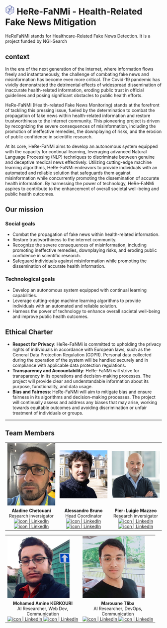 # <img src="./assests/logo.png" alt="drawing" style="width:30px;"/> HeRe-FaNMi - Health-Related Fake News Mitigation

HeReFaNMi stands for Healthcare-Related Fake News Detection. It is a project funded by NGI-Search 

## context 

In the era of the next generation of the internet, where information flows freely and instantaneously, the challenge of combating fake news and misinformation has become even more critical. The Covid-19 pandemic has vividly demonstrated the detrimental effects of widespread dissemination of inaccurate health-related information, eroding public trust in official guidelines and posing significant obstacles to public health efforts.

HeRe-FaNMi (Health-related Fake News Monitoring) stands at the forefront of tackling this pressing issue, fueled by the determination to combat the propagation of fake news within health-related information and restore trustworthiness to the internet community. This pioneering project is driven by recognizing the severe consequences of misinformation, including the promotion of ineffective remedies, the downplaying of risks, and the erosion of public confidence in scientific research.

At its core, HeRe-FaNMi aims to develop an autonomous system equipped with the capacity for continual learning, leveraging advanced Natural Language Processing (NLP) techniques to discriminate between genuine and deceptive medical news effectively. Utilizing cutting-edge machine learning algorithms, HeRe-FaNMi endeavors to provide individuals with an automated and reliable solution that safeguards them against misinformation while concurrently promoting the dissemination of accurate health information. By harnessing the power of technology, HeRe-FaNMi aspires to contribute to the enhancement of overall societal well-being and public health outcomes.

## Our mission

### Social goals 

- Combat the propagation of fake news within health-related information.
- Restore trustworthiness to the internet community.
- Recognize the severe consequences of misinformation, including promoting ineffective remedies, downplaying risks, and eroding public confidence in scientific research.
- Safeguard individuals against misinformation while promoting the dissemination of accurate health information.

### Technological goals
- Develop an autonomous system equipped with continual learning capabilities.
- Leverage cutting-edge machine learning algorithms to provide individuals with an automated and reliable solution.
- Harness the power of technology to enhance overall societal well-being and improve public health outcomes.

## Ethical Charter

- **Respect for Privacy**: HeRe-FaNMi is committed to upholding the privacy rights of individuals in accordance with European laws, such as the General Data Protection Regulation (GDPR). Personal data collected during the operation of the system will be handled securely and in compliance with applicable data protection regulations.
- **Transparency and Accountability**: HeRe-FaNMi will strive for transparency in its operations and decision-making processes. The project will provide clear and understandable information about its purpose, functionality, and data usage.
- **Bias and Fairness**: HeRe-FaNMi will aim to mitigate bias and ensure fairness in its algorithms and decision-making processes. The project will continually assess and address any biases that may arise, working towards equitable outcomes and avoiding discrimination or unfair treatment of individuals or groups.


---

## Team Members 

<link rel="stylesheet" href="https://cdnjs.cloudflare.com/ajax/libs/font-awesome/4.7.0/css/font-awesome.min.css">
<table  class = "center"> 
    <tr>
        <td><img src="./assests/team/aladine.jpeg" alt="drawing" style="width:200px;height:200px;"/></td>
        <td><img src="./assests/team/alessandro.jpeg" alt="drawing" style="width:200px;"/></td>
        <td><img src="./assests/team/Pier-luigie.jpeg" alt="drawing" style="width:200px;"/></td>
    </tr>
    <tr>
        <td style ="text-align: center; vertical-align: middle">    
            <b>Aladine Chetouani</b> <br>
            Research inversigator <br>
            <a href="https://www.linkedin.com/in/aladine-chetouani-2aa66038/">
                <img  src="https://github.com/yushi1007/yushi1007/blob/main/images/linkedin.png"  alt="icon | LinkedIn" width="20px" />
            </a>
            <a href=https://www.researchgate.net/profile/Aladine-Chetouani">
                <img  src="https://user-images.githubusercontent.com/511683/28757557-f82cff1a-7585-11e7-9317-072a838dcca3.png"  alt="icon | LinkedIn" width="25px" />
            </a>
        </td>
        <td style ="text-align: center; vertical-align: middle">    
            <b>Alessandro Bruno</b> <br>
            Head Coordinator<br>
            <a href="https://www.linkedin.com/in/alessandrobrun0/">
                <img  src="https://github.com/yushi1007/yushi1007/blob/main/images/linkedin.png"  alt="icon | LinkedIn" width="20px" />
            </a>
            <a href="https://www.researchgate.net/profile/Alessandro-Bruno-3">
                <img  src="https://user-images.githubusercontent.com/511683/28757557-f82cff1a-7585-11e7-9317-072a838dcca3.png"  alt="icon | LinkedIn" width="25px" />
            </a>
        </td>
        <td style ="text-align: center; vertical-align: middle">    
            <b>Pier-Luigie Mazzeo</b> <br>
            Research inversigator <br>
            <a href="https://www.linkedin.com/in/pmazzeo/">
                <img  src="https://github.com/yushi1007/yushi1007/blob/main/images/linkedin.png"  alt="icon | LinkedIn" width="20px" />
            </a>
            <a href="https://www.researchgate.net/profile/Pier-Luigi-Mazzeo">
                <img  src="https://user-images.githubusercontent.com/511683/28757557-f82cff1a-7585-11e7-9317-072a838dcca3.png"  alt="icon | LinkedIn" width="25px" />
            </a>
        </td>
    </tr>
</table>


<table class = "center" > 
        <tr>
        <td><img src="./assests/team/amine-1.jpeg" alt="drawing" style="width:200px;"/></td>
        <td><img src="./assests/team/marouane-1.jpeg" alt="drawing" style="width:200px;"/></td>
    </tr>
    <tr>
        <td style ="text-align: center; vertical-align: middle">    
            <b>Mohamed Amine KERKOURI</b> <br>
            AI Researcher, Web Dev, <br> Communication<br>
            <a href="https://www.linkedin.com/in/mohamed-amine-kerkouri/">
                <img  src="https://github.com/yushi1007/yushi1007/blob/main/images/linkedin.png"  alt="icon | LinkedIn" width="20px" />
            </a>
            <a href="https://www.researchgate.net/profile/Mohamed-Kerkouri-2">
                <img  src="https://user-images.githubusercontent.com/511683/28757557-f82cff1a-7585-11e7-9317-072a838dcca3.png"  alt="icon | LinkedIn" width="25px" />
            </a>
        </td>
        <td style ="text-align: center; vertical-align: middle">    
            <b>Marouane Tliba</b> <br>
            AI Researcher, DevOps, <br> Communication<br>
            <a href="https://www.linkedin.com/in/mtliba/">
                <img  src="https://github.com/yushi1007/yushi1007/blob/main/images/linkedin.png"  alt="icon | LinkedIn" width="20px" />
            </a>
            <a href="https://www.researchgate.net/profile/Marouane-Tliba">
                <img  src="https://user-images.githubusercontent.com/511683/28757557-f82cff1a-7585-11e7-9317-072a838dcca3.png"  alt="icon | LinkedIn" width="25px" />
            </a>
        </td>
    </tr>
</table>
